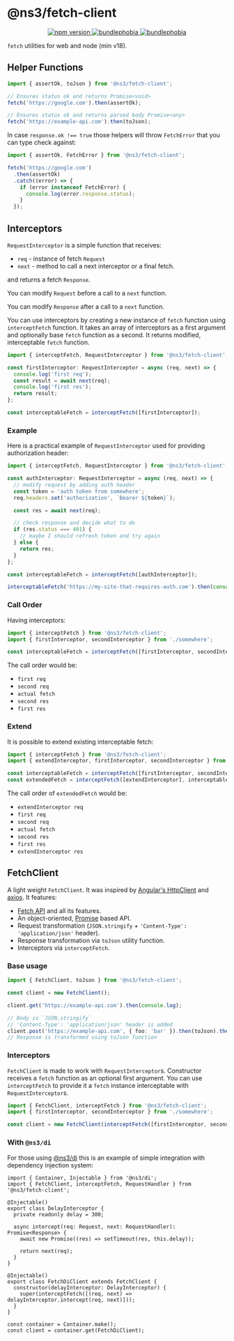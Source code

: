 # @ns3/fetch-client

<p align="center">
  <a href="https://www.npmjs.com/package/@ns3/fetch-client">
    <img src="https://img.shields.io/npm/v/@ns3/fetch-client.svg" alt="npm version">
  </a>
  <a href="https://bundlephobia.com/package/@ns3/fetch-client">
    <img src="https://img.shields.io/bundlephobia/minzip/@ns3/fetch-client" alt="bundlephobia">
  </a>    
  <a href="https://bundlephobia.com/package/@ns3/fetch-client">
    <img src="https://badgen.net/bundlephobia/tree-shaking/react-colorful" alt="bundlephobia">
  </a>
</p>

`fetch` utilities for web and node (min v18).

## Helper Functions

```ts
import { assertOk, toJson } from '@ns3/fetch-client';

// Ensures status ok and returns Promise<void>
fetch('https://google.com').then(assertOk);

// Ensures status ok and returns parsed body Promise<any>
fetch('https://example-api.com').then(toJson);
```

In case `response.ok !== true` those helpers will throw `FetchError` that you can type check against:

```ts
import { assertOk, FetchError } from '@ns3/fetch-client';

fetch('https://google.com')
  .then(assertOk)
  .catch((error) => {
    if (error instanceof FetchError) {
      console.log(error.response.status);
    }
  });
```

## Interceptors

`RequestInterceptor` is a simple function that receives:

- `req` - instance of fetch `Request`
- `next` - method to call a next interceptor or a final fetch.

and returns a fetch `Response`.

You can modify `Request` before a call to a `next` function.

You can modify `Response` after a call to a `next` function.

You can use interceptors by creating a new instance of `fetch` function using `interceptFetch` function.
It takes an array of interceptors as a first argument and optionally base `fetch` function as a second.
It returns modified, interceptable `fetch` function.

```ts
import { interceptFetch, RequestInterceptor } from '@ns3/fetch-client';

const firstInterceptor: RequestInterceptor = async (req, next) => {
  console.log('first req');
  const result = await next(req);
  console.log('first res');
  return result;
};

const interceptableFetch = interceptFetch([firstInterceptor]);
```

### Example

Here is a practical example of `RequestInterceptor` used for providing authorization header:

```ts
import { interceptFetch, RequestInterceptor } from '@ns3/fetch-client';

const authInterceptor: RequestInterceptor = async (req, next) => {
  // modify request by adding auth header
  const token = 'auth token from somewhere';
  req.headers.set('authorization', `Bearer ${token}`);

  const res = await next(req);

  // check response and decide what to do
  if (res.status === 401) {
    // maybe I should refresh token and try again
  } else {
    return res;
  }
};

const interceptableFetch = interceptFetch([authInterceptor]);

interceptableFetch('https://my-site-that-requires-auth.com').then(console.log);
```

### Call Order

Having interceptors:

```ts
import { interceptFetch } from '@ns3/fetch-client';
import { firstInterceptor, secondInterceptor } from './somewhere';

const interceptableFetch = interceptFetch([firstInterceptor, secondInterceptor]);
```

The call order would be:

- `first req`
- `second req`
- `actual fetch`
- `second res`
- `first res`

### Extend

It is possible to extend existing interceptable fetch:

```ts
import { interceptFetch } from '@ns3/fetch-client';
import { extendInterceptor, firstInterceptor, secondInterceptor } from './somewhere';

const interceptableFetch = interceptFetch([firstInterceptor, secondInterceptor]);
const extendedFetch = interceptFetch([extendInterceptor], interceptableFetch);
```

The call order of `extendedFetch` would be:

- `extendInterceptor req`
- `first req`
- `second req`
- `actual fetch`
- `second res`
- `first res`
- `extendInterceptor res`

## FetchClient

A light weight `FetchClient`. It was inspired by [Angular's HttpClient](https://angular.io/guide/http) and [axios](https://axios-http.com/docs/intro).
It features:

- [Fetch API](https://developer.mozilla.org/en-US/docs/Web/API/Fetch_API) and all its features.
- An object-oriented, [Promise](https://developer.mozilla.org/en-US/docs/Web/JavaScript/Reference/Global_Objects/Promise) based API.
- Request transformation (`JSON.stringify` + `'Content-Type': 'application/json'` header).
- Response transformation via `toJson` utility function.
- Interceptors via `interceptFetch`.

### Base usage

```ts
import { FetchClient, toJson } from '@ns3/fetch-client';

const client = new FetchClient();

client.get('https://example-api.com').then(console.log);

// Body is `JSON.stringify`
// 'Content-Type': 'application/json' header is added
client.post('https://example-api.com', { foo: 'bar' }).then(toJson).then(console.log);
// Response is transformed using toJson function
```

### Interceptors

`FetchClient` is made to work with `RequestInterceptor`s.
Constructor receives a `fetch` function as an optional first argument.
You can use `interceptFetch` to provide it a `fetch` instance interceptable with `RequestInterceptor`s.

```ts
import { FetchClient, interceptFetch } from '@ns3/fetch-client';
import { firstInterceptor, secondInterceptor } from './somewhere';

const client = new FetchClient(interceptFetch([firstInterceptor, secondInterceptor]));
```

### With `@ns3/di`

For those using [@ns3/di](https://www.npmjs.com/package/@ns3/di) this is an example of simple integration with dependency injection system:

```tsx
import { Container, Injectable } from '@ns3/di';
import { FetchClient, interceptFetch, RequestHandler } from '@ns3/fetch-client';

@Injectable()
export class DelayInterceptor {
  private readonly delay = 300;

  async intercept(req: Request, next: RequestHandler): Promise<Response> {
    await new Promise((res) => setTimeout(res, this.delay));

    return next(req);
  }
}

@Injectable()
export class FetchDiClient extends FetchClient {
  constructor(delayInterceptor: DelayInterceptor) {
    super(interceptFetch([(req, next) => delayInterceptor.intercept(req, next)]));
  }
}

const container = Container.make();
const client = container.get(FetchDiClient);
```
